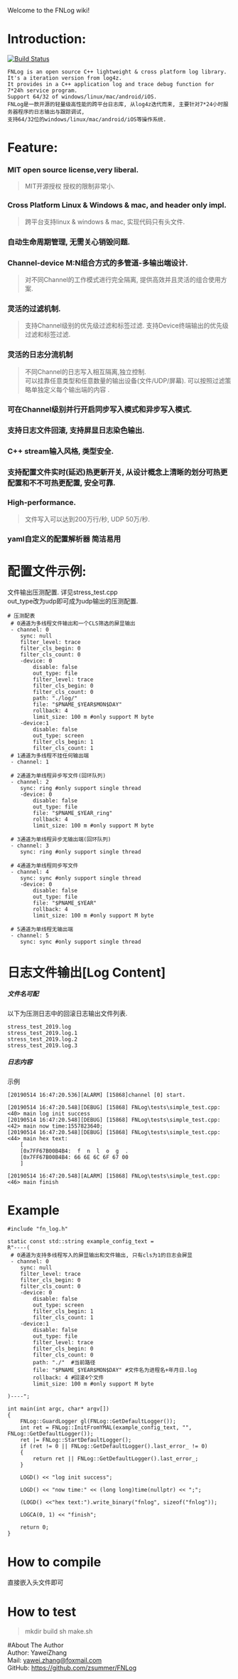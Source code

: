 Welcome to the FNLog wiki!  
# Introduction:  
[![Build Status](https://travis-ci.org/zsummer/log4z.svg?branch=master)](https://travis-ci.org/zsummer/log4z)
```
FNLog is an open source C++ lightweight & cross platform log library. It's a iteration version from log4z.
It provides in a C++ application log and trace debug function for 7*24h service program.  
Support 64/32 of windows/linux/mac/android/iOS.   
FNLog是一款开源的轻量级高性能的跨平台日志库, 从log4z迭代而来, 主要针对7*24小时服务器程序的日志输出与跟踪调试,   
支持64/32位的windows/linux/mac/android/iOS等操作系统.  
```
# Feature:  

### MIT open source license,very liberal.  
> MIT开源授权 授权的限制非常小.  

### Cross Platform Linux & Windows & mac, and header only impl.  
> 跨平台支持linux & windows & mac, 实现代码只有头文件.   

### 自动生命周期管理, 无需关心销毁问题.  

### Channel-device M:N组合方式的多管道-多输出端设计.  
> 对不同Channel的工作模式进行完全隔离, 提供高效并且灵活的组合使用方案.  

### 灵活的过滤机制.  
> 支持Channel级别的优先级过滤和标签过滤. 
> 支持Device终端输出的优先级过滤和标签过滤.

### 灵活的日志分流机制
> 不同Channel的日志写入相互隔离,独立控制.  
> 可以挂靠任意类型和任意数量的输出设备(文件/UDP/屏幕).
> 可以按照过滤策略单独定义每个输出端的内容 .

### 可在Channel级别并行开启同步写入模式和异步写入模式.  

### 支持日志文件回滚, 支持屏显日志染色输出.  

### C++ stream输入风格, 类型安全. 

### 支持配置文件实时(延迟)热更新开关, 从设计概念上清晰的划分可热更配置和不不可热更配置, 安全可靠.  

### High-performance. 
> 文件写入可以达到200万行/秒, UDP 50万/秒. 

### yaml自定义的配置解析器 简洁易用  


# 配置文件示例:   

文件输出压测配置.  详见stress_test.cpp  
out_type改为udp即可成为udp输出的压测配置.

```   
# 压测配表  
 # 0通道为多线程文件输出和一个CLS筛选的屏显输出 
 - channel: 0
    sync: null
    filter_level: trace
    filter_cls_begin: 0
    filter_cls_count: 0
    -device: 0
        disable: false
        out_type: file
        filter_level: trace
        filter_cls_begin: 0
        filter_cls_count: 0
        path: "./log/"
        file: "$PNAME_$YEAR$MON$DAY"
        rollback: 4
        limit_size: 100 m #only support M byte
    -device:1
        disable: false
        out_type: screen
        filter_cls_begin: 1
        filter_cls_count: 1
 # 1通道为多线程不挂任何输出端 
 - channel: 1

 # 2通道为单线程异步写文件(回环队列) 
 - channel: 2
    sync: ring #only support single thread
    -device: 0
        disable: false
        out_type: file
        file: "$PNAME_$YEAR_ring"
        rollback: 4
        limit_size: 100 m #only support M byte

 # 3通道为单线程异步无输出端(回环队列) 
 - channel: 3
    sync: ring #only support single thread

 # 4通道为单线程同步写文件 
 - channel: 4
    sync: sync #only support single thread
    -device: 0
        disable: false
        out_type: file
        file: "$PNAME_$YEAR"
        rollback: 4
        limit_size: 100 m #only support M byte

 # 5通道为单线程无输出端 
 - channel: 5
    sync: sync #only support single thread

```  

# 日志文件输出[Log Content]  
##### 文件名可配  
以下为压测日志中的回滚日志输出文件列表. 
```
stress_test_2019.log
stress_test_2019.log.1
stress_test_2019.log.2
stress_test_2019.log.3
```
##### 日志内容  
示例  
```
[20190514 16:47:20.536][ALARM] [15868]channel [0] start.

[20190514 16:47:20.548][DEBUG] [15868] FNLog\tests\simple_test.cpp:<40> main log init success
[20190514 16:47:20.548][DEBUG] [15868] FNLog\tests\simple_test.cpp:<42> main now time:1557823640;
[20190514 16:47:20.548][DEBUG] [15868] FNLog\tests\simple_test.cpp:<44> main hex text:
	[
	[0x7FF67B00B4B4:  f  n  l  o  g  . 
	[0x7FF67B00B4B4: 66 6E 6C 6F 67 00 
	]
	
[20190514 16:47:20.548][ALARM] [15868] FNLog\tests\simple_test.cpp:<46> main finish
```
# Example  
```  
#include "fn_log.h"

static const std::string example_config_text =
R"----(
 # 0通道为支持多线程写入的屏显输出和文件输出, 只有cls为1的日志会屏显 
 - channel: 0
    sync: null
    filter_level: trace
    filter_cls_begin: 0
    filter_cls_count: 0
    -device: 0
        disable: false
        out_type: screen
        filter_cls_begin: 1
        filter_cls_count: 1
    -device:1
        disable: false
        out_type: file
        filter_level: trace
        filter_cls_begin: 0
        filter_cls_count: 0
        path: "./"  #当前路径  
        file: "$PNAME_$YEAR$MON$DAY" #文件名为进程名+年月日.log 
        rollback: 4 #回滚4个文件
        limit_size: 100 m #only support M byte

)----";

int main(int argc, char* argv[])
{
    FNLog::GuardLogger gl(FNLog::GetDefaultLogger());
    int ret = FNLog::InitFromYMAL(example_config_text, "", FNLog::GetDefaultLogger());
    ret |= FNLog::StartDefaultLogger();
    if (ret != 0 || FNLog::GetDefaultLogger().last_error_ != 0)
    {
        return ret || FNLog::GetDefaultLogger().last_error_;
    }

    LOGD() << "log init success";

    LOGD() << "now time:" << (long long)time(nullptr) << ";";
    
    (LOGD() <<"hex text:").write_binary("fnlog", sizeof("fnlog"));

    LOGCA(0, 1) << "finish";

    return 0;
}
```  

# How to compile  
直接嵌入头文件即可  

# How to test  
> mkdir build 
> sh make.sh   
> 
#About The Author  
Author: YaweiZhang  
Mail: yawei.zhang@foxmail.com  
GitHub: https://github.com/zsummer/FNLog  

